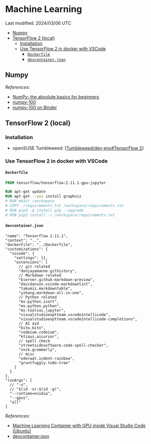 # Machine Learning

Last modified: 2024/03/06 UTC

- [Numpy](#numpy)
- [TensorFlow 2 (local)](#tensorflow-2-local)
  - [Installation](#installation)
  - [Use TensorFlow 2 in docker with VSCode](#use-tensorflow-2-in-docker-with-vscode)
    - [`Dockerfile`](#dockerfile)
    - [`devcontainer.json`](#devcontainerjson)

## Numpy

*References*:

- [NumPy: the absolute basics for beginners](https://numpy.org/doc/stable/user/absolute_beginners.html)
- [numpy-100](https://github.com/rougier/numpy-100)
- [numpy-100 on Binder](http://mybinder.org/repo/rougier/numpy-100/notebooks/100_Numpy_exercises.ipynb)

## TensorFlow 2 (local)

### Installation

- openSUSE Tumbleweed: [[Tumbleweed/dev-env#TensorFlow 2]]

### Use TensorFlow 2 in docker with VSCode

#### `Dockerfile`

```dockerfile
FROM tensorflow/tensorflow:2.11.1-gpu-jupyter

RUN apt-get update
RUN apt-get --yes install graphviz
# RUN mkdir /workspace
# COPY ./requirements.txt /workspace/requirements.txt
# RUN pip3 -q install pip --upgrade
# RUN pip3 install -r /workspace/requirements.txt
```

#### `devcontainer.json`

```jsonc
"name": "Tensorflow 2.11.1",
"context": "..",
"dockerFile": "../Dockerfile",
"customizations": {
  "vscode": {
    "settings": {},
    "extensions": [
      // git related
      "donjayamanne.githistory",
      // Markdown related
      "bierner.github-markdown-preview",
      "davidanson.vscode-markdownlint",
      "takumii.markdowntable",
      "yzhang.markdown-all-in-one",
      // Python related
      "ms-python.isort",
      "ms-python.python",
      "ms-toolsai.jupyter",
      "visualstudioexptteam.vscodeintellicode",
      "visualstudioexptteam.vscodeintellicode-completions",
      // AI aid
      "bito.bito",
      "codeium.codeium",
      "ktiays.aicursor",
      // spell check
      "streetsidesoftware.code-spell-checker",
      "znck.grammarly",
      // misc
      "oderwat.indent-rainbow",
      "gruntfuggly.todo-tree"
    ]
  }
},
"runArgs": [
  // "-u",
  // "$(id -u):$(id -g)",
  "--runtime=nvidia",
  "--gpus",
  "all"
]
```

*References*:

- [Machine Learning Container with GPU inside Visual Studio Code (Ubuntu)](https://madmenhitbooker.medium.com/machine-learning-container-with-gpu-inside-visual-studio-code-ubuntu-3233a2921462)
- [devcontainer.json](https://code.visualstudio.com/docs/devcontainers/tutorial#_devcontainerjson)

[//begin]: # "Autogenerated link references for markdown compatibility"
[Tumbleweed/dev-env#TensorFlow 2]: ../notes-OS/Linux/openSUSE/Tumbleweed/dev-env.md "OpenSUSE Tumbleweed Development Environment"
[//end]: # "Autogenerated link references"
